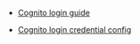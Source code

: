 - [Cognito login guide](https://aws.amazon.com/blogs/developer/authentication-in-the-browser-with-amazon-cognito-and-public-identity-providers/)

- [Cognito login credential config](https://aws.amazon.com/blogs/developer/authentication-in-the-browser-with-amazon-cognito-and-public-identity-providers/)

